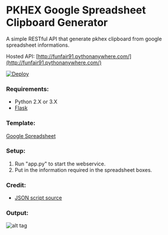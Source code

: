 # PKHEX Google Spreadsheet Clipboard Generator
A simple RESTful API that generate pkhex clipboard from google spreadsheet informations.

Hosted API: [http://funfair91.pythonanywhere.com/](http://funfair91.pythonanywhere.com/)

[![Deploy](https://www.herokucdn.com/deploy/button.svg)](https://heroku.com/deploy)

### Requirements:
- Python 2.X or 3.X
- [Flask](http://flask.pocoo.org/)

### Template:
[Google Spreadsheet](https://docs.google.com/spreadsheets/d/1UhGUFz6vRir5NFJ8kf0-siQF7JFvStX5ZvMYCHihlA4/edit?usp=sharing)

### Setup:
1. Run "app.py" to start the webservice.
2. Put in the information required in the spreadsheet boxes.

### Credit:
- [JSON script source](https://script.google.com/d/143u0RLuppsmYJ0B3wzo6i0jZYSfIFV2NLJMHPM-Sqczpr9bLwdffc-Wx/edit?usp=sharing)

### Output:
![alt tag](https://raw.githubusercontent.com/N3evin/pkhex-spreadsheet/master/output.PNG)